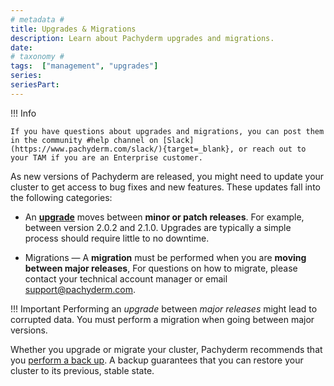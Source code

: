 ```yaml
---
# metadata # 
title: Upgrades & Migrations
description: Learn about Pachyderm upgrades and migrations. 
date: 
# taxonomy #
tags:  ["management", "upgrades"]
series:
seriesPart:
---
```


!!! Info

    If you have questions about upgrades and migrations, you can post them in the community #help channel on [Slack](https://www.pachyderm.com/slack/){target=_blank}, or reach out to your TAM if you are an Enterprise customer.

As new versions of Pachyderm are released, you might need to update
your cluster to get access to bug fixes and new features.
These updates fall into the following categories:

* An [**upgrade**](../upgrades/) moves between **minor or patch releases**.
For example, between version 2.0.2 and 2.1.0. 
Upgrades are typically a simple process should require little to no downtime.

* Migrations — A **migration** must be performed when you are **moving between major releases**,
For questions on how to migrate, please contact your technical account manager or email support@pachyderm.com.

!!! Important 
    Performing an *upgrade* between *major releases* might lead to corrupted
    data. You must perform a migration when going between
    major versions.

Whether you upgrade or migrate your cluster, Pachyderm recommends that you
[perform a back up](../backup-restore/). A backup guarantees that you can restore
your cluster to its previous, stable state.
